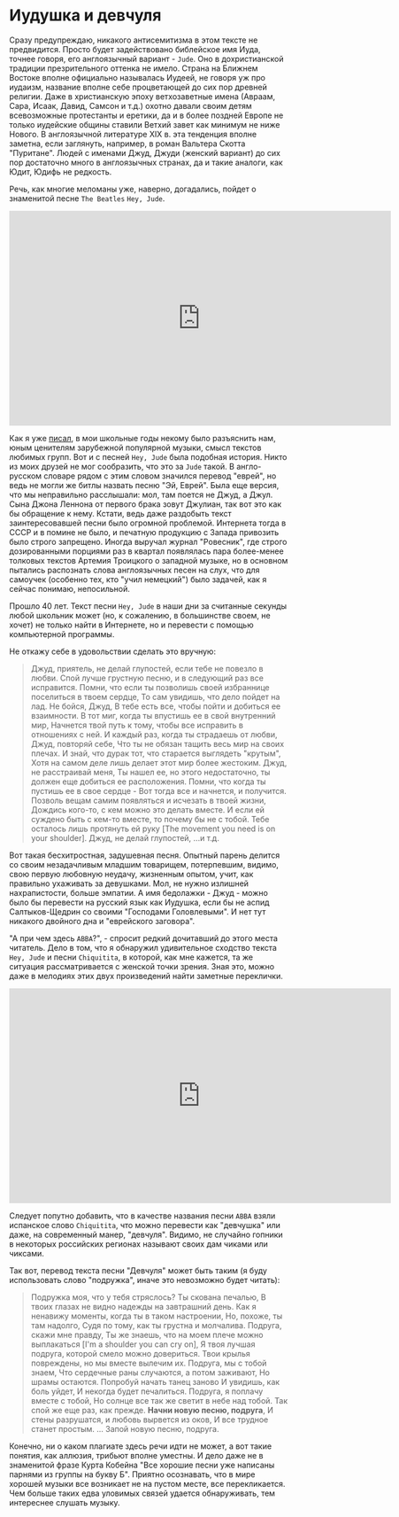 # Иудушка и девчуля

Сразу предупреждаю, никакого антисемитизма в этом тексте не предвидится. Просто будет задействовано библейское имя Иуда, точнее говоря, его англоязычный вариант - `Jude`. Оно в дохристианской традиции презрительного оттенка не имело. Страна на Ближнем Востоке вполне официально называлась Иудеей, не говоря уж про иудаизм, название вполне себе процветающей до сих пор древней религии. Даже в христианскую эпоху ветхозаветные имена (Авраам, Сара, Исаак, Давид, Самсон и т.д.) охотно давали своим детям всевозможные протестанты и еретики, да и в более поздней Европе не только иудейские общины ставили Ветхий завет как минимум не ниже Нового. В англоязычной литературе XIX в. эта тенденция вполне заметна, если заглянуть, например, в роман Вальтера Скотта "Пуритане". Людей с именами Джуд, Джуди (женский вариант) до сих пор достаточно много в англоязычных странах, да и такие аналоги, как Юдит, Юдифь не редкость.

Речь, как многие меломаны уже, наверно, догадались, пойдет о знаменитой песне `The Beatles` `Hey, Jude`.

<iframe width="690" height="388" src="https://www.youtube.com/embed/A_MjCqQoLLA" title="The Beatles - Hey Jude" frameborder="0" allow="accelerometer; autoplay; clipboard-write; encrypted-media; gyroscope; picture-in-picture; web-share" allowfullscreen></iframe>

Как я уже [писал](/articles/intro), в мои школьные годы некому было разъяснить нам, юным ценителям зарубежной популярной музыки, смысл текстов любимых групп. Вот и с песней `Hey, Jude` была подобная история. Никто из моих друзей не мог сообразить, что это за `Jude` такой. В англо-русском словаре рядом с этим словом значился перевод "еврей", но ведь не могли же битлы назвать песню "Эй, Еврей". Была еще версия, что мы неправильно расслышали: мол, там поется не Джуд, а Джул. Сына Джона Леннона от первого брака зовут Джулиан, так вот это как бы обращение к нему. Кстати, ведь даже раздобыть текст заинтересовавшей песни было огромной проблемой. Интернета тогда в СССР и в помине не было, и печатную продукцию с Запада привозить было строго запрещено. Иногда выручал журнал "Ровесник", где строго дозированными порциями раз в квартал появлялась пара более-менее толковых текстов Артемия Троицкого о западной музыке, но в основном пытались распознать слова англоязычных песен на слух, что для самоучек (особенно тех, кто "учил немецкий") было задачей, как я сейчас понимаю, непосильной.

Прошло 40 лет. Текст песни `Hey, Jude` в наши дни за считанные секунды любой школьник может (но, к сожалению, в большинстве своем, не хочет) не только найти в Интернете, но и перевести с помощью компьютерной программы. 

Не откажу себе в удовольствии сделать это вручную:

>   Джуд, приятель, не делай глупостей, если тебе не повезло в любви.
Спой лучше грустную песню, и в следующий раз все исправится.
Помни, что если ты позволишь своей избраннице поселиться в твоем сердце,
То сам увидишь, что дело пойдет на лад.
Не бойся, Джуд,
В тебе есть все, чтобы пойти и добиться ее взаимности.
В тот миг, когда ты впустишь ее в свой внутренний мир,
Начнется твой путь к тому, чтобы все исправить в отношениях с ней.
И каждый раз, когда ты страдаешь от любви, Джуд, повторяй себе,
Что ты не обязан тащить весь мир на своих плечах.
И знай, что дурак тот, что старается выглядеть "крутым",
Хотя на самом деле лишь делает этот мир более жестоким.
Джуд, не расстраивай меня,
Ты нашел ее, но этого недостаточно, ты должен еще добиться ее расположения.
Помни, что когда ты пустишь ее в свое сердце - 
Вот тогда все и начнется, и получится.
Позволь вещам самим появляться и исчезать в твоей жизни,
Дождись кого-то, с кем можно это делать вместе.
И если ей суждено быть с кем-то вместе, то почему бы не с тобой.
Тебе осталось лишь протянуть ей руку
[The movement you need is on your shoulder].
Джуд, не делай глупостей,
...и т.д.

Вот такая бесхитростная, задушевная песня. Опытный  парень делится со своим незадачливым младшим товарищем, потерпевшим, видимо, свою первую любовную неудачу, жизненным опытом, учит, как правильно ухаживать за девушками. Мол, не нужно излишней нахрапистости, больше эмпатии. А имя бедолажки - Джуд - можно было бы перевести на русский язык как Иудушка, если бы не аспид Салтыков-Щедрин со своими "Господами Головлевыми". И нет тут никакого двойного дна и "еврейского заговора". 

"А при чем здесь `ABBA`?", - спросит редкий дочитавший до этого места читатель. Дело в том, что я обнаружил удивительное сходство текста `Hey, Jude` и песни `Chiquitita`, в которой, как мне кажется, та же ситуация рассматривается с женской точки зрения. Зная это, можно даже в мелодиях этих двух произведений найти заметные переклички.

<iframe width="690" height="388" src="https://www.youtube.com/embed/p4QqMKe3rwY" title="Abba - Chiquitita (Official Music Video)" frameborder="0" allow="accelerometer; autoplay; clipboard-write; encrypted-media; gyroscope; picture-in-picture; web-share" allowfullscreen></iframe>

Следует попутно добавить, что в качестве названия песни `ABBA` взяли испанское слово `Chiquitita`, что можно перевести как "девчушка" или даже, на современный манер, "девчуля". Видимо, не случайно гопники в некоторых российских регионах называют своих дам чиками или чиксами. 

Так вот, перевод текста песни "Девчуля" может быть таким (я буду использовать слово "подружка", иначе это невозможно будет читать):

> Подружка моя, что у тебя стряслось?
Ты cкована печалью,
В твоих глазах не видно надежды на завтрашний день.
Как я ненавижу моменты, когда ты в таком настроении,
Но, похоже, ты там надолго,
Судя по тому, как ты грустна и молчалива.
Подруга, скажи мне правду,
Ты же знаешь, что на моем плече можно выплакаться
[I'm a shoulder you can cry on],
Я твоя лучшая подруга, которой смело можно довериться.
Твои крылья повреждены, но мы вместе вылечим их.
Подруга, мы с тобой знаем,
Что сердечные раны случаются, а потом заживают,
Но шрамы остаются.
Попробуй начать танец заново
И увидишь, как боль уйдет,
И некогда будет печалиться.
Подруга, я поплачу вместе с тобой,
Но солнце все так же светит в небе над тобой.
Так спой же еще раз, как прежде.
**Начни новую песню, подруга**,
И стены разрушатся, и любовь вырвется из оков,
И все трудное станет простым.
...
Запой новую песню, подруга.

Конечно, ни о каком плагиате здесь речи идти не может, а вот такие понятия, как аллюзия, трибьют вполне уместны. И дело даже не в знаменитой фразе Курта Кобейна "Все хорошие песни уже написаны парнями из группы на букву Б". Приятно осознавать, что в мире хорошей музыки все возникает не на пустом месте, все перекликается. Чем больше таких едва уловимых связей удается обнаруживать, тем интереснее слушать музыку.
